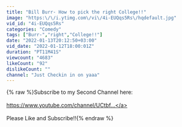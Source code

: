 ```yaml
---
title: "Bill Burr- How to pick the right College!!"
image: "https:\/\/i.ytimg.com\/vi\/4i-EUQqs5Rs\/hqdefault.jpg"
vid_id: "4i-EUQqs5Rs"
categories: "Comedy"
tags: ["Burr-","right","College!!"]
date: "2022-01-13T20:12:50+03:00"
vid_date: "2022-01-12T18:00:01Z"
duration: "PT11M41S"
viewcount: "4683"
likeCount: "92"
dislikeCount: ""
channel: "Just Checkin in on yaaa"
---
```

{% raw %}Subscribe to my Second Channel here:<br /><br /><a rel="nofollow" target="blank" href="https://www.youtube.com/channel/UCtbf...">https://www.youtube.com/channel/UCtbf...</a> <br /><br />Please Like and Subscribe!!{% endraw %}
